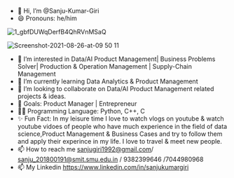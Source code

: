 - 👋 Hi, I’m @Sanju-Kumar-Giri
- 😄 Pronouns: he/him

![1_gbfDUWqDerfB4QhRVnMSaQ](https://user-images.githubusercontent.com/77228006/145044449-88598a84-00d9-4acf-a771-7589ab06371e.png)

![Screenshot-2021-08-26-at-09 50 11](https://user-images.githubusercontent.com/77228006/145045124-9c3340a6-e262-45b2-8ae0-79e52d13afcb.png)





- 👀 I’m interested in Data/AI Product Management| Business Problems Solver| Production & Operation Management | Supply-Chain Management 
- 🌱 I’m currently learning Data Analytics & Product Management 
- 💞️ I’m looking to collaborate on Data/AI Product Management related projects & ideas. 
- 🥅 Goals: Product Manager | Entrepreneur 
- 👨‍💻 Programming Language: Python, C++, C
- ✨ Fun Fact: In my leisure time I love to watch vlogs on youtube & watch youtube vidoes of people who have much experience in the field                                           of data science,Product Management & Business Cases and try to follow them and apply their experince in my life. I love to travel & meet new people.
- 📫 How to reach me sanjugiri1992@gmail.com/ sanju_201800191@smit.smu.edu.in / 9382399646 /7044980968
- 📫 My Linkedin https://www.linkedin.com/in/sanjukumargiri 

<!---
Sanju-Kumar-Giri/Sanju-Kumar-Giri is a ✨ special ✨ repository because its `README.md` (this file) appears on your GitHub profile.
You can click the Preview link to take a look at your changes.
--->

